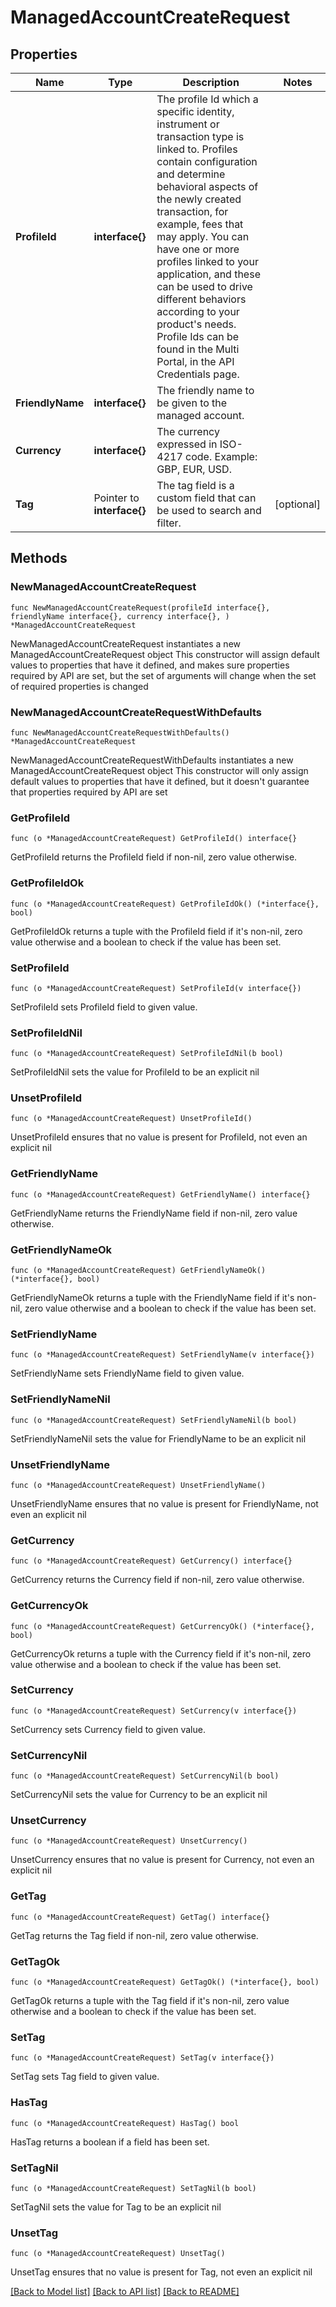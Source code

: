 # ManagedAccountCreateRequest

## Properties

Name | Type | Description | Notes
------------ | ------------- | ------------- | -------------
**ProfileId** | **interface{}** | The profile Id which a specific identity, instrument or transaction type is linked to.  Profiles contain configuration and determine behavioral aspects of the newly created transaction, for example, fees that may apply.  You can have one or more profiles linked to your application, and these can be used to drive different behaviors according to your product&#39;s needs.  Profile Ids can be found in the Multi Portal, in the API Credentials page.  | 
**FriendlyName** | **interface{}** | The friendly name to be given to the managed account. | 
**Currency** | **interface{}** | The currency expressed in ISO-4217 code. Example: GBP, EUR, USD. | 
**Tag** | Pointer to **interface{}** | The tag field is a custom field that can be used to search and filter. | [optional] 

## Methods

### NewManagedAccountCreateRequest

`func NewManagedAccountCreateRequest(profileId interface{}, friendlyName interface{}, currency interface{}, ) *ManagedAccountCreateRequest`

NewManagedAccountCreateRequest instantiates a new ManagedAccountCreateRequest object
This constructor will assign default values to properties that have it defined,
and makes sure properties required by API are set, but the set of arguments
will change when the set of required properties is changed

### NewManagedAccountCreateRequestWithDefaults

`func NewManagedAccountCreateRequestWithDefaults() *ManagedAccountCreateRequest`

NewManagedAccountCreateRequestWithDefaults instantiates a new ManagedAccountCreateRequest object
This constructor will only assign default values to properties that have it defined,
but it doesn't guarantee that properties required by API are set

### GetProfileId

`func (o *ManagedAccountCreateRequest) GetProfileId() interface{}`

GetProfileId returns the ProfileId field if non-nil, zero value otherwise.

### GetProfileIdOk

`func (o *ManagedAccountCreateRequest) GetProfileIdOk() (*interface{}, bool)`

GetProfileIdOk returns a tuple with the ProfileId field if it's non-nil, zero value otherwise
and a boolean to check if the value has been set.

### SetProfileId

`func (o *ManagedAccountCreateRequest) SetProfileId(v interface{})`

SetProfileId sets ProfileId field to given value.


### SetProfileIdNil

`func (o *ManagedAccountCreateRequest) SetProfileIdNil(b bool)`

 SetProfileIdNil sets the value for ProfileId to be an explicit nil

### UnsetProfileId
`func (o *ManagedAccountCreateRequest) UnsetProfileId()`

UnsetProfileId ensures that no value is present for ProfileId, not even an explicit nil
### GetFriendlyName

`func (o *ManagedAccountCreateRequest) GetFriendlyName() interface{}`

GetFriendlyName returns the FriendlyName field if non-nil, zero value otherwise.

### GetFriendlyNameOk

`func (o *ManagedAccountCreateRequest) GetFriendlyNameOk() (*interface{}, bool)`

GetFriendlyNameOk returns a tuple with the FriendlyName field if it's non-nil, zero value otherwise
and a boolean to check if the value has been set.

### SetFriendlyName

`func (o *ManagedAccountCreateRequest) SetFriendlyName(v interface{})`

SetFriendlyName sets FriendlyName field to given value.


### SetFriendlyNameNil

`func (o *ManagedAccountCreateRequest) SetFriendlyNameNil(b bool)`

 SetFriendlyNameNil sets the value for FriendlyName to be an explicit nil

### UnsetFriendlyName
`func (o *ManagedAccountCreateRequest) UnsetFriendlyName()`

UnsetFriendlyName ensures that no value is present for FriendlyName, not even an explicit nil
### GetCurrency

`func (o *ManagedAccountCreateRequest) GetCurrency() interface{}`

GetCurrency returns the Currency field if non-nil, zero value otherwise.

### GetCurrencyOk

`func (o *ManagedAccountCreateRequest) GetCurrencyOk() (*interface{}, bool)`

GetCurrencyOk returns a tuple with the Currency field if it's non-nil, zero value otherwise
and a boolean to check if the value has been set.

### SetCurrency

`func (o *ManagedAccountCreateRequest) SetCurrency(v interface{})`

SetCurrency sets Currency field to given value.


### SetCurrencyNil

`func (o *ManagedAccountCreateRequest) SetCurrencyNil(b bool)`

 SetCurrencyNil sets the value for Currency to be an explicit nil

### UnsetCurrency
`func (o *ManagedAccountCreateRequest) UnsetCurrency()`

UnsetCurrency ensures that no value is present for Currency, not even an explicit nil
### GetTag

`func (o *ManagedAccountCreateRequest) GetTag() interface{}`

GetTag returns the Tag field if non-nil, zero value otherwise.

### GetTagOk

`func (o *ManagedAccountCreateRequest) GetTagOk() (*interface{}, bool)`

GetTagOk returns a tuple with the Tag field if it's non-nil, zero value otherwise
and a boolean to check if the value has been set.

### SetTag

`func (o *ManagedAccountCreateRequest) SetTag(v interface{})`

SetTag sets Tag field to given value.

### HasTag

`func (o *ManagedAccountCreateRequest) HasTag() bool`

HasTag returns a boolean if a field has been set.

### SetTagNil

`func (o *ManagedAccountCreateRequest) SetTagNil(b bool)`

 SetTagNil sets the value for Tag to be an explicit nil

### UnsetTag
`func (o *ManagedAccountCreateRequest) UnsetTag()`

UnsetTag ensures that no value is present for Tag, not even an explicit nil

[[Back to Model list]](../README.md#documentation-for-models) [[Back to API list]](../README.md#documentation-for-api-endpoints) [[Back to README]](../README.md)


